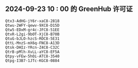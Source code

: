 ## 2024-09-23 10 : 00 的 GreenHub 许可证
```
Qtx3-AdHG-jY6r-xaC8-2818
Qtwu-2WFY-qewv-9XC8-D15D
Qtw5-EDxM-gr4c-JFC8-51EE
QtvR-L2gi-9bOT-XjC8-B70B
QtuG-bJLO-hzcS-ROC8-5E31
QttL-MnzS-mX6q-FNC8-A13D
Qtsk-DHIz-YRcn-Z4C8-C32C
QtrB-pMlh-XvLL-aYC8-EF5A
Qtpy-vFEw-5hOi-ATC8-3540
Qtpg-I3B7-1JTc-KGC8-0884
```
